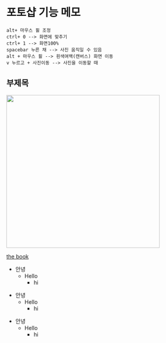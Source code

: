 # 포토샵 기능 메모

```
alt+ 마우스 휠 조정
ctrl+ 0 --> 화면에 맞추기
ctrl+ 1 --> 화면100%
spacebar 누른 채 --> 사진 움직일 수 있음
alt + 마우스 휠 --> 흰색여백(캔버스) 화면 이동 
v 누르고 + 사진이동 --> 사진을 이동할 때
```

## 부제목

<img src="https://yangjungmin.github.io/img/dddddd.png" width="400">
 
 [the book](https://thebook.io/#catid-2)
 
 + 안녕
   + Hello
     + hi
    
* 안녕
  * Hello
     * hi

- 안녕
  - Hello
    - hi
